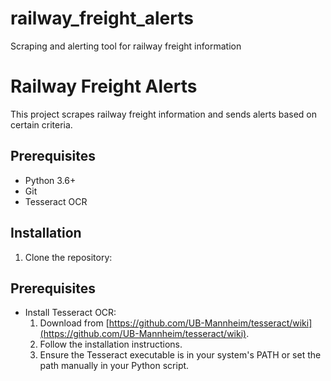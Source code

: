 # railway_freight_alerts
Scraping and alerting tool for railway freight information
# Railway Freight Alerts

This project scrapes railway freight information and sends alerts based on certain criteria.

## Prerequisites

- Python 3.6+
- Git
- Tesseract OCR

## Installation

1. Clone the repository:

## Prerequisites

- Install Tesseract OCR:
    1. Download from [https://github.com/UB-Mannheim/tesseract/wiki](https://github.com/UB-Mannheim/tesseract/wiki).
    2. Follow the installation instructions.
    3. Ensure the Tesseract executable is in your system's PATH or set the path manually in your Python script.

